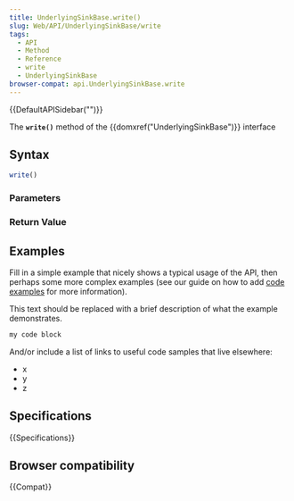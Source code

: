 ```yaml
---
title: UnderlyingSinkBase.write()
slug: Web/API/UnderlyingSinkBase/write
tags:
  - API
  - Method
  - Reference
  - write
  - UnderlyingSinkBase
browser-compat: api.UnderlyingSinkBase.write
---
```

{{DefaultAPISidebar("")}}

The **`write()`** method of the {{domxref("UnderlyingSinkBase")}} interface 

## Syntax

```js
write()
```

### Parameters



### Return Value



## Examples

Fill in a simple example that nicely shows a typical usage of the API, then perhaps some more complex examples (see our guide on how to add [code examples](/en-US/docs/MDN/Contribute/Structures/Code_examples) for more information).

This text should be replaced with a brief description of what the example demonstrates.

```js
my code block
```

And/or include a list of links to useful code samples that live elsewhere:

*   x
*   y
*   z

## Specifications

{{Specifications}}

## Browser compatibility

{{Compat}}

